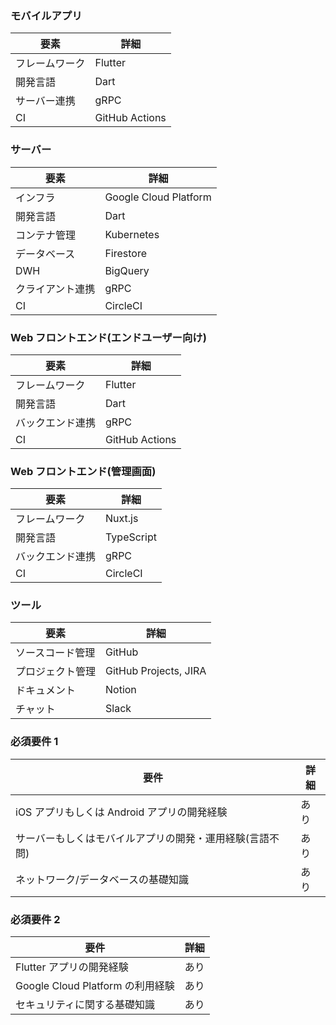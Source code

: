 ### モバイルアプリ

| 要素           | 詳細           |
| -------------- | -------------- |
| フレームワーク | Flutter        |
| 開発言語       | Dart           |
| サーバー連携   | gRPC           |
| CI             | GitHub Actions |

### サーバー

| 要素             | 詳細                  |
| ---------------- | --------------------- |
| インフラ         | Google Cloud Platform |
| 開発言語         | Dart                  |
| コンテナ管理     | Kubernetes            |
| データベース     | Firestore             |
| DWH              | BigQuery              |
| クライアント連携 | gRPC                  |
| CI               | CircleCI              |

### Web フロントエンド(エンドユーザー向け)

| 要素             | 詳細           |
| ---------------- | -------------- |
| フレームワーク   | Flutter        |
| 開発言語         | Dart           |
| バックエンド連携 | gRPC           |
| CI               | GitHub Actions |

### Web フロントエンド(管理画面)

| 要素             | 詳細       |
| ---------------- | ---------- |
| フレームワーク   | Nuxt.js    |
| 開発言語         | TypeScript |
| バックエンド連携 | gRPC       |
| CI               | CircleCI   |

### ツール

| 要素             | 詳細                  |
| ---------------- | --------------------- |
| ソースコード管理 | GitHub                |
| プロジェクト管理 | GitHub Projects, JIRA |
| ドキュメント     | Notion                |
| チャット         | Slack                 |

### 必須要件 1

| 要件                                                     | 詳細 |
| -------------------------------------------------------- | ---- |
| iOS アプリもしくは Android アプリの開発経験              | あり |
| サーバーもしくはモバイルアプリの開発・運用経験(言語不問) | あり |
| ネットワーク/データベースの基礎知識                      | あり |

### 必須要件 2

| 要件                             | 詳細 |
| -------------------------------- | ---- |
| Flutter アプリの開発経験         | あり |
| Google Cloud Platform の利用経験 | あり |
| セキュリティに関する基礎知識     | あり |
